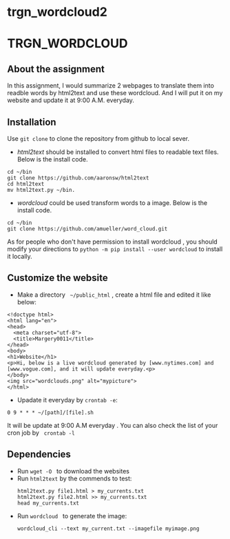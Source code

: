 # trgn_wordcloud2
# TRGN_WORDCLOUD

## About the assignment

In this assignment, I would summarize 2 webpages to translate them into readble words by html2text and use these wordcloud. And I will put it on my website and  update it at 9:00 A.M. everyday.


## Installation

Use  `git clone`  to clone the repository from github to local sever.

* *html2text* should be installed to convert html files to readable text files. Below is the install code.

```
cd ~/bin
git clone https://github.com/aaronsw/html2text 
cd html2text
mv html2text.py ~/bin.
```
* *wordcloud*  could be used transform words to a image.  Below is the install code.

```
cd ~/bin
git clone https://github.com/amueller/word_cloud.git
```
As for people who don't have permission to install wordcloud , you should modify your directions to
`python -m pip install --user wordcloud`
to install it locally.

## Customize the website
- Make a directory  ` ~/public_html`  , create a html file and edited it like below:

```
<!doctype html>
<html lang="en">
<head>
  <meta charset="utf-8">
  <title>Margery0011</title>
</head>
<body>
<h1>Website</h1>
<p>Hi, below is a live wordcloud generated by [www.nytimes.com] and [www.vogue.com], and it will update everyday.<p>
</body>
<img src="wordclouds.png" alt="mypicture">
</html>
```
- Upadate it everyday by `crontab -e`:
```
0 9 * * * ~/[path]/[file].sh
```
It will be update at 9:00 A.M everyday . You can also check the list of your cron job by ` crontab -l`

## Dependencies

- Run `wget -O `  to  download the websites
- Run `html2text` by the commends to test:
  ```
  html2text.py file1.html > my_currents.txt
  html2text.py file2.html >> my_currents.txt 
  head my_currents.txt
  ```
- Run `wordcloud ` to generate the image:
  ```
  wordcloud_cli --text my_current.txt --imagefile myimage.png
  ```
  
  











